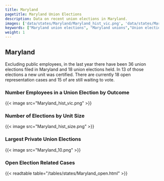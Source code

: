 ```yaml
---
title: Maryland
pagetitle: Maryland Union Elections
description: Data on recent union elections in Maryland.
images: ['data/states/Maryland/Maryland_hist_vic.png', 'data/states/Maryland/Maryland_hist_size.png', 'data/states/Maryland/Maryland_10.png']
keywords: ["Maryland union elections", "Maryland unions","Union elections"]
weight: 1
---
```

##  Maryland

Excluding public employees, in the last year there have been 36 union elections filed in Maryland and 18 union elections held. In 13 of those elections a new unit was certified. There are currently 18 open representation cases and 15 of are still waiting to vote.

### Number Employees in a Union Election by Outcome
{{< image src="Maryland_hist_vic.png" >}}

### Number of Elections by Unit Size
{{< image src="Maryland_hist_size.png" >}}

### Largest Private Union Elections
{{< image src="Maryland_10.png" >}}

### Open Election Related Cases
{{< readtable table="/tables/states/Maryland_open.html" >}}

